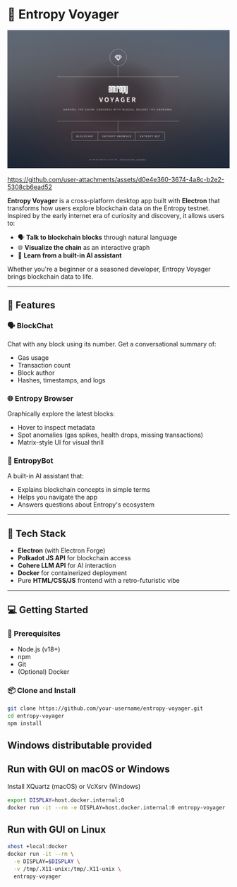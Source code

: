# 🚀 Entropy Voyager

![Entropy Voyager](app.png)


https://github.com/user-attachments/assets/d0e4e360-3674-4a8c-b2e2-5308cb6ead52



**Entropy Voyager** is a cross-platform desktop app built with **Electron** that transforms how users explore blockchain data on the Entropy testnet. Inspired by the early internet era of curiosity and discovery, it allows users to:

- 🗣️ **Talk to blockchain blocks** through natural language
- 🌐 **Visualize the chain** as an interactive graph
- 🤖 **Learn from a built-in AI assistant**

Whether you're a beginner or a seasoned developer, Entropy Voyager brings blockchain data to life.

---

## 🌟 Features

### 🗣️ BlockChat
Chat with any block using its number. Get a conversational summary of:
- Gas usage
- Transaction count
- Block author
- Hashes, timestamps, and logs

### 🌐 Entropy Browser
Graphically explore the latest blocks:
- Hover to inspect metadata
- Spot anomalies (gas spikes, health drops, missing transactions)
- Matrix-style UI for visual thrill

### 🤖 EntropyBot
A built-in AI assistant that:
- Explains blockchain concepts in simple terms
- Helps you navigate the app
- Answers questions about Entropy's ecosystem

---

## 🧰 Tech Stack

- **Electron** (with Electron Forge)
- **Polkadot JS API** for blockchain access
- **Cohere LLM API** for AI interaction
- **Docker** for containerized deployment
- Pure **HTML/CSS/JS** frontend with a retro-futuristic vibe

---

## 💻 Getting Started

### 🔧 Prerequisites

- Node.js (v18+)
- npm
- Git
- (Optional) Docker

### 📦 Clone and Install

```bash
git clone https://github.com/your-username/entropy-voyager.git
cd entropy-voyager
npm install
```

## Windows distributable provided

## Run with GUI on macOS or Windows
Install XQuartz (macOS) or VcXsrv (Windows)

```bash
export DISPLAY=host.docker.internal:0
docker run -it --rm -e DISPLAY=host.docker.internal:0 entropy-voyager
```

## Run with GUI on Linux
```bash
xhost +local:docker
docker run -it --rm \
  -e DISPLAY=$DISPLAY \
  -v /tmp/.X11-unix:/tmp/.X11-unix \
  entropy-voyager
```
